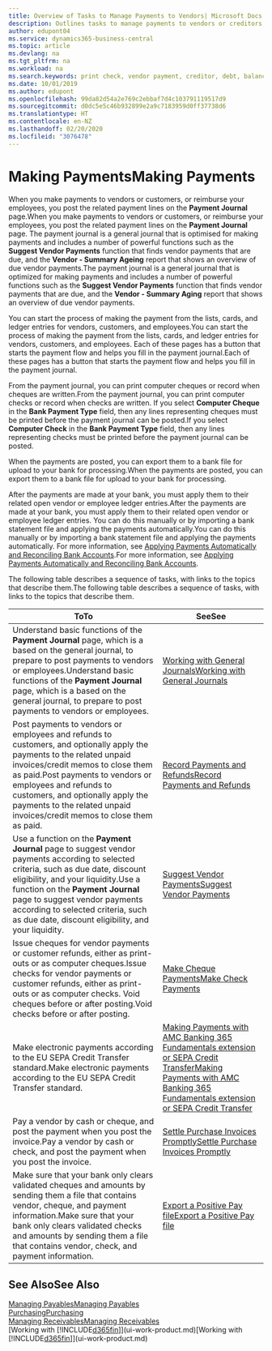 ```yaml
---
title: Overview of Tasks to Manage Payments to Vendors| Microsoft Docs
description: Outlines tasks to manage payments to vendors or creditors, including posting payment lines and getting an overview of the balance due.
author: edupont04
ms.service: dynamics365-business-central
ms.topic: article
ms.devlang: na
ms.tgt_pltfrm: na
ms.workload: na
ms.search.keywords: print check, vendor payment, creditor, debt, balance due, AP
ms.date: 10/01/2019
ms.author: edupont
ms.openlocfilehash: 99da82d54a2e769c2ebbaf7d4c103791119517d9
ms.sourcegitcommit: d0dc5e5c46b932899e2a9c7183959d0ff37738d6
ms.translationtype: HT
ms.contentlocale: en-NZ
ms.lasthandoff: 02/20/2020
ms.locfileid: "3076478"
---
```

# <a name="making-payments"></a><span data-ttu-id="93512-103">Making Payments</span><span class="sxs-lookup"><span data-stu-id="93512-103">Making Payments</span></span>

<span data-ttu-id="93512-104">When you make payments to vendors or customers, or reimburse your employees, you post the related payment lines on the **Payment Journal** page.</span><span class="sxs-lookup"><span data-stu-id="93512-104">When you make payments to vendors or customers, or reimburse your employees, you post the related payment lines on the **Payment Journal** page.</span></span> <span data-ttu-id="93512-105">The payment journal is a general journal that is optimised for making payments and includes a number of powerful functions such as the **Suggest Vendor Payments** function that finds vendor payments that are due, and the **Vendor - Summary Ageing** report that shows an overview of due vendor payments.</span><span class="sxs-lookup"><span data-stu-id="93512-105">The payment journal is a general journal that is optimized for making payments and includes a number of powerful functions such as the **Suggest Vendor Payments** function that finds vendor payments that are due, and the **Vendor - Summary Aging** report that shows an overview of due vendor payments.</span></span>  

<span data-ttu-id="93512-106">You can start the process of making the payment from the lists, cards, and ledger entries for vendors, customers, and employees.</span><span class="sxs-lookup"><span data-stu-id="93512-106">You can start the process of making the payment from the lists, cards, and ledger entries for vendors, customers, and employees.</span></span> <span data-ttu-id="93512-107">Each of these pages has a button that starts the payment flow and helps you fill in the payment journal.</span><span class="sxs-lookup"><span data-stu-id="93512-107">Each of these pages has a button that starts the payment flow and helps you fill in the payment journal.</span></span>  

<span data-ttu-id="93512-108">From the payment journal, you can print computer cheques or record when cheques are written.</span><span class="sxs-lookup"><span data-stu-id="93512-108">From the payment journal, you can print computer checks or record when checks are written.</span></span> <span data-ttu-id="93512-109">If you select **Computer Cheque** in the **Bank Payment Type** field, then any lines representing cheques must be printed before the payment journal can be posted.</span><span class="sxs-lookup"><span data-stu-id="93512-109">If you select **Computer Check** in the **Bank Payment Type** field, then any lines representing checks must be printed before the payment journal can be posted.</span></span>

<span data-ttu-id="93512-110">When the payments are posted, you can export them to a bank file for upload to your bank for processing.</span><span class="sxs-lookup"><span data-stu-id="93512-110">When the payments are posted, you can export them to a bank file for upload to your bank for processing.</span></span>

<span data-ttu-id="93512-111">After the payments are made at your bank, you must apply them to their related open vendor or employee ledger entries.</span><span class="sxs-lookup"><span data-stu-id="93512-111">After the payments are made at your bank, you must apply them to their related open vendor or employee ledger entries.</span></span> <span data-ttu-id="93512-112">You can do this manually or by importing a bank statement file and applying the payments automatically.</span><span class="sxs-lookup"><span data-stu-id="93512-112">You can do this manually or by importing a bank statement file and applying the payments automatically.</span></span> <span data-ttu-id="93512-113">For more information, see [Applying Payments Automatically and Reconciling Bank Accounts](receivables-apply-payments-auto-reconcile-bank-accounts.md).</span><span class="sxs-lookup"><span data-stu-id="93512-113">For more information, see [Applying Payments Automatically and Reconciling Bank Accounts](receivables-apply-payments-auto-reconcile-bank-accounts.md).</span></span>

<span data-ttu-id="93512-114">The following table describes a sequence of tasks, with links to the topics that describe them.</span><span class="sxs-lookup"><span data-stu-id="93512-114">The following table describes a sequence of tasks, with links to the topics that describe them.</span></span>

| <span data-ttu-id="93512-115">To</span><span class="sxs-lookup"><span data-stu-id="93512-115">To</span></span> | <span data-ttu-id="93512-116">See</span><span class="sxs-lookup"><span data-stu-id="93512-116">See</span></span> |
| --- | --- |
|<span data-ttu-id="93512-117">Understand basic functions of the **Payment Journal** page, which is a based on the general journal, to prepare to post payments to vendors or employees.</span><span class="sxs-lookup"><span data-stu-id="93512-117">Understand basic functions of the **Payment Journal** page, which is a based on the general journal, to prepare to post payments to vendors or employees.</span></span>|[<span data-ttu-id="93512-118">Working with General Journals</span><span class="sxs-lookup"><span data-stu-id="93512-118">Working with General Journals</span></span>](ui-work-general-journals.md)|
|<span data-ttu-id="93512-119">Post payments to vendors or employees and refunds to customers, and optionally apply the payments to the related unpaid invoices/credit memos to close them as paid.</span><span class="sxs-lookup"><span data-stu-id="93512-119">Post payments to vendors or employees and refunds to customers, and optionally apply the payments to the related unpaid invoices/credit memos to close them as paid.</span></span>|[<span data-ttu-id="93512-120">Record Payments and Refunds</span><span class="sxs-lookup"><span data-stu-id="93512-120">Record Payments and Refunds</span></span>](payables-how-post-payments-refunds.md)|
| <span data-ttu-id="93512-121">Use a function on the **Payment Journal** page to suggest vendor payments according to selected criteria, such as due date, discount eligibility, and your liquidity.</span><span class="sxs-lookup"><span data-stu-id="93512-121">Use a function on the **Payment Journal** page to suggest vendor payments according to selected criteria, such as due date, discount eligibility, and your liquidity.</span></span> |[<span data-ttu-id="93512-122">Suggest Vendor Payments</span><span class="sxs-lookup"><span data-stu-id="93512-122">Suggest Vendor Payments</span></span>](payables-how-suggest-vendor-payments.md) |
| <span data-ttu-id="93512-123">Issue cheques for vendor payments or customer refunds, either as print-outs or as computer cheques.</span><span class="sxs-lookup"><span data-stu-id="93512-123">Issue checks for vendor payments or customer refunds, either as print-outs or as computer checks.</span></span> <span data-ttu-id="93512-124">Void cheques before or after posting.</span><span class="sxs-lookup"><span data-stu-id="93512-124">Void checks before or after posting.</span></span> |[<span data-ttu-id="93512-125">Make Cheque Payments</span><span class="sxs-lookup"><span data-stu-id="93512-125">Make Check Payments</span></span>](payables-how-work-checks.md) |
|<span data-ttu-id="93512-126">Make electronic payments according to the EU SEPA Credit Transfer standard.</span><span class="sxs-lookup"><span data-stu-id="93512-126">Make electronic payments according to the EU SEPA Credit Transfer standard.</span></span>|[<span data-ttu-id="93512-127">Making Payments with AMC Banking 365 Fundamentals extension or SEPA Credit Transfer</span><span class="sxs-lookup"><span data-stu-id="93512-127">Making Payments with AMC Banking 365 Fundamentals extension or SEPA Credit Transfer</span></span>](finance-make-payments-with-bank-data-conversion-service-or-sepa-credit-transfer.md)|
| <span data-ttu-id="93512-128">Pay a vendor by cash or cheque, and post the payment when you post the invoice.</span><span class="sxs-lookup"><span data-stu-id="93512-128">Pay a vendor by cash or check, and post the payment when you post the invoice.</span></span> |[<span data-ttu-id="93512-129">Settle Purchase Invoices Promptly</span><span class="sxs-lookup"><span data-stu-id="93512-129">Settle Purchase Invoices Promptly</span></span>](finance-how-to-settle-purchase-invoices-promptly.md) |
| <span data-ttu-id="93512-130">Make sure that your bank only clears validated cheques and amounts by sending them a file that contains vendor, cheque, and payment information.</span><span class="sxs-lookup"><span data-stu-id="93512-130">Make sure that your bank only clears validated checks and amounts by sending them a file that contains vendor, check, and payment information.</span></span> |[<span data-ttu-id="93512-131">Export a Positive Pay file</span><span class="sxs-lookup"><span data-stu-id="93512-131">Export a Positive Pay file</span></span>](finance-how-positive-pay.md) |

## <a name="see-also"></a><span data-ttu-id="93512-132">See Also</span><span class="sxs-lookup"><span data-stu-id="93512-132">See Also</span></span>
[<span data-ttu-id="93512-133">Managing Payables</span><span class="sxs-lookup"><span data-stu-id="93512-133">Managing Payables</span></span>](payables-manage-payables.md)  
[<span data-ttu-id="93512-134">Purchasing</span><span class="sxs-lookup"><span data-stu-id="93512-134">Purchasing</span></span>](purchasing-manage-purchasing.md)  
[<span data-ttu-id="93512-135">Managing Receivables</span><span class="sxs-lookup"><span data-stu-id="93512-135">Managing Receivables</span></span>](receivables-manage-receivables.md)  
<span data-ttu-id="93512-136">[Working with [!INCLUDE[d365fin](includes/d365fin_md.md)]](ui-work-product.md)</span><span class="sxs-lookup"><span data-stu-id="93512-136">[Working with [!INCLUDE[d365fin](includes/d365fin_md.md)]](ui-work-product.md)</span></span>  
